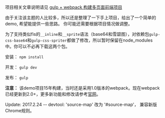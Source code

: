 项目相关文章说明请见 [gulp + webpack 构建多页面前端项目][1]

由于关注该主题的人比较多，所以还是整理了一下手上项目，给出了一个简单的demo, 希望能提供一些思路。
你可能还需要根据项目情况做调整。

为了支持类似fis的`__inline`和`__sprite`语法（base64和雪碧图），对依赖包`gulp-css-base64`和`gulp-css-spriter`都做了修改，所以暂时保留在node_modules中。你可以不必再下载这两个包。

安装：
`npm install`

开发：
`gulp dev`

发布：
`gulp`

**注意：**
该demo项目15年构建，当时还是采用1.0版本的webpack。现在webpack已经更新到2.0+，更多新功能和修改请参考[官网](https://webpack.js.org/)。

Update:
2017.2.24 -- devtool: 'source-map' 改为 '#source-map'， 兼容新版Chrome规则。

[1]: https://segmentfault.com/a/1190000003969465

